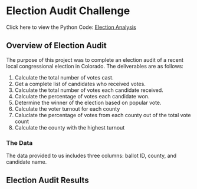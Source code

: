 # Election Audit Challenge 
Click here to view the Python Code: [Election Analysis](https://github.com/jzaragoza21/Election_Analysis/blob/main/PyPoll_Challenge.py)

## Overview of Election Audit
The purpose of this project was to complete an election audit of a recent local congressional election in Colorado. The deliverables are as follows: 
1. Calculate the total number of votes cast.
2. Get a complete list of candidates who received votes.
3. Calculate the total number of votes each candidate received.
4. Calculate the percentage of votes each candidate won.
5. Determine the winner of the election based on popular vote. 
6. Calculate the voter turnout for each county 
7. Caluclate the percentage of votes from each county out of the total vote count 
8. Calculate the county with the highest turnout

### The Data
The data provided to us includes three columns: ballot ID, county, and candidate name.

## Election Audit Results
